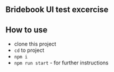 ## Bridebook UI test excercise

## How to use
* clone this project
* `cd` to project
* `npm i`
* `npm run start` - for further instructions
